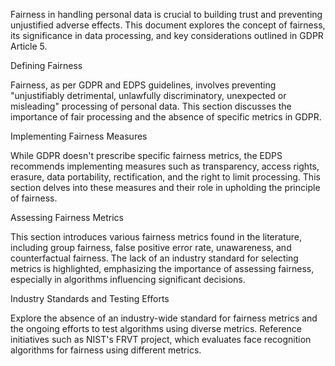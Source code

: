 Fairness in handling personal data is crucial to building trust and preventing unjustified adverse effects. This document explores the concept of fairness, its significance in data processing, and key considerations outlined in GDPR Article 5.

Defining Fairness

Fairness, as per GDPR and EDPS guidelines, involves preventing "unjustifiably detrimental, unlawfully discriminatory, unexpected or misleading" processing of personal data. This section discusses the importance of fair processing and the absence of specific metrics in GDPR.

Implementing Fairness Measures

While GDPR doesn't prescribe specific fairness metrics, the EDPS recommends implementing measures such as transparency, access rights, erasure, data portability, rectification, and the right to limit processing. This section delves into these measures and their role in upholding the principle of fairness.

Assessing Fairness Metrics

This section introduces various fairness metrics found in the literature, including group fairness, false positive error rate, unawareness, and counterfactual fairness. The lack of an industry standard for selecting metrics is highlighted, emphasizing the importance of assessing fairness, especially in algorithms influencing significant decisions.

Industry Standards and Testing Efforts

Explore the absence of an industry-wide standard for fairness metrics and the ongoing efforts to test algorithms using diverse metrics. Reference initiatives such as NIST's FRVT project, which evaluates face recognition algorithms for fairness using different metrics.